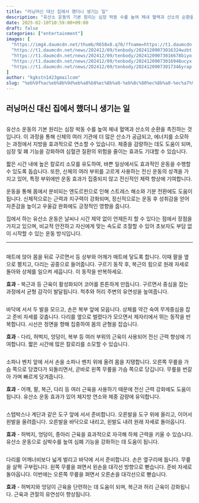 ```yaml
---
title: "러닝머신 대신 집에서 했더니 생기는 일"
description: "유산소 운동의 기본 원리는 심장 박동 수를 높여 체내 혈액과 산소의 순환을 촉진하는 것입니다. 이 과정을 통해 신체의 여러 기관에 더 많은 산소가 공급되고, 에너지를 소모하는 과정에서 지방을 효과적으로 연소할 수 있습니다. 체중을 감량하는 데도 도움이 되며, 심장 및 "
date: 2025-02-10T10:59:00+09:00
draft: false
categories: ["entertainment"]
images: [
  "https://img4.daumcdn.net/thumb/R658x0.q70/?fname=https://t1.daumcdn.net/news/202412/09/tenbody/20241209073016022rjon.jpg"
  "https://t1.daumcdn.net/news/202412/09/tenbody/20241209073016324wzbt.gif"
  "https://t1.daumcdn.net/news/202412/09/tenbody/20241209073016678biyo.gif"
  "https://t1.daumcdn.net/news/202412/09/tenbody/20241209073016948ucyx.gif"
  "https://t1.daumcdn.net/news/202412/09/tenbody/20241209073017346yrap.gif"
]
author: "kgkstn1423gmailcom"
slug: "%eb%9f%ac%eb%8b%9d%eb%a8%b8%ec%8b%a0-%eb%8c%80%ec%8b%a0-%ec%a7%91%ec%97%90%ec%84%9c-%ed%96%88%eb%8d%94%eb%8b%88-%ec%83%9d%ea%b8%b0%eb%8a%94-%ec%9d%bc"
---
```


<h2 >러닝머신 대신 집에서 했더니 생기는 일</h2> <figure ><img src="https://img4.daumcdn.net/thumb/R658x0.q70/?fname=https://t1.daumcdn.net/news/202412/09/tenbody/20241209073016022rjon.jpg" alt=""/></figure> <p>유산소 운동의 기본 원리는 심장 박동 수를 높여 체내 혈액과 산소의 순환을 촉진하는 것입니다. 이 과정을 통해 신체의 여러 기관에 더 많은 산소가 공급되고, 에너지를 소모하는 과정에서 지방을 효과적으로 연소할 수 있습니다. 체중을 감량하는 데도 도움이 되며, 심장 및 폐 기능을 강화하여 심혈관 질환의 위험을 줄이는 효과도 기대할 수 있습니다.</p> <p>짧은 시간 내에 높은 칼로리 소모를 유도하여, 바쁜 일상에서도 효과적인 운동을 수행할 수 있도록 돕습니다. 또한, 신체의 여러 부위를 고르게 사용하는 전신 운동의 성격을 가지고 있어, 특정 부위에만 운동 효과가 집중되지 않고 전신적인 체력 향상에 기여합니다.</p> <p>운동을 통해 몸에서 분비되는 엔도르핀으로 인해 스트레스 해소와 기분 전환에도 도움이 됩니다. 신체적으로는 근력과 지구력이 강화되며, 정신적으로는 운동 후 성취감을 얻어 자존감을 높이고 우울감 완화에도 긍정적인 영향을 줍니다.</p> <p>집에서 하는 유산소 운동은 날씨나 시간 제약 없이 언제든지 할 수 있다는 점에서 장점을 가지고 있으며, 비교적 안전하고 자신에게 맞는 속도로 조절할 수 있어 초보자도 부담 없이 시작할 수 있는 운동 방식입니다.</p> <hr /> <figure ><img src="https://t1.daumcdn.net/news/202412/09/tenbody/20241209073016324wzbt.gif" alt=""/></figure> <p>매트에 앉아 몸을 뒤로 구르면서 등 상부와 어깨가 매트에 닿도록 합니다. 이때 팔을 옆으로 펼치고, 다리는 공중으로 들어줍니다. 구르기 동작 후, 복근의 힘으로 원래 자세로 돌아와 상체를 일으켜 세웁니다. 이 동작을 반복하세요.</p> <p><strong>효과</strong> - 복근과 등 근육이 활성화되어 코어를 튼튼하게 만듭니다. 구르면서 중심을 잡는 과정에서 균형 감각이 발달됩니다. 척추와 허리 주변의 유연성을 높여줍니다.</p> <figure ><img src="https://t1.daumcdn.net/news/202412/09/tenbody/20241209073016678biyo.gif" alt=""/></figure> <p>바닥에 서서 두 발을 모으고, 손은 복부 앞에 모읍니다. 상체를 약간 숙여 무게중심을 잡고 준비 자세를 갖춥니다. 다리를 옆으로 벌렸다가 모으면서 제자리에서 뛰는 동작을 반복합니다. 시선은 정면을 향해 집중하여 몸의 균형을 잡습니다.</p> <p><strong>효과</strong> - 다리, 허벅지, 엉덩이, 복부 등 여러 부위의 근육이 사용되어 전신 근력 향상에 기여합니다. 짧은 시간에 많은 칼로리를 소모할 수 있습니다.</p> <figure ><img src="https://t1.daumcdn.net/news/202412/09/tenbody/20241209073016948ucyx.gif" alt=""/></figure> <p>소파나 벤치 앞에 서서 손을 소파나 벤치 위에 올려 몸을 지탱합니다. 오른쪽 무릎을 가슴 쪽으로 당겼다가 되돌리면서, 곧바로 왼쪽 무릎을 가슴 쪽으로 당깁니다. 무릎을 번갈아 가며 빠르게 당겨줍니다.</p> <p><strong>효과</strong> - 어깨, 팔, 복근, 다리 등 여러 근육을 사용하기 때문에 전신 근력 강화에도 도움이 됩니다. 유산소 운동 효과가 있어 체지방 연소와 체중 감량에 유익합니다.</p> <figure ><img src="https://t1.daumcdn.net/news/202412/09/tenbody/20241209073017346yrap.gif" alt=""/></figure> <p>스텝박스나 계단과 같은 도구 앞에 서서 준비합니다. 오른발을 도구 위에 올리고, 이어서 왼발을 올려줍니다. 오른발을 바닥으로 내리고, 왼발도 내려 원래 자세로 돌아옵니다.</p> <p><strong>효과</strong> - 허벅지, 엉덩이, 종아리 근육을 효과적으로 자극해 하체 근력을 키울 수 있습니다. 유산소 운동으로 심박수를 높여 심폐 기능을 강화하는 데 도움이 됩니다.</p> <figure ><img src="https://t1.daumcdn.net/news/202412/09/tenbody/20241209073017705gvci.gif" alt=""/></figure> <p>다리를 어깨너비보다 넓게 벌리고 바닥에 서서 준비합니다. 손은 옆구리에 둡니다. 무릎을 살짝 구부립니다. 왼쪽 무릎을 펴면서 왼손을 대각선 방향으로 뻗습니다. 준비 자세로 돌아옵니다. 이번에는 오른쪽 무릎을 펴면서 오른손을 대각선으로 뻗습니다.</p> <p><strong>효과</strong> - 허벅지와 엉덩이 근육을 단련하는 데 도움이 되며, 복근과 허리 근육이 강화됩니다. 근육과 관절의 유연성이 향상됩니다.</p>